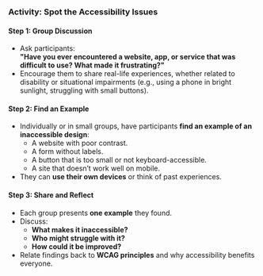 ### **Activity: Spot the Accessibility Issues**
#### **Step 1: Group Discussion**
- Ask participants:  
  **"Have you ever encountered a website, app, or service that was difficult to use? What made it frustrating?"**  
- Encourage them to share real-life experiences, whether related to disability or situational impairments (e.g., using a phone in bright sunlight, struggling with small buttons).

#### **Step 2: Find an Example**
- Individually or in small groups, have participants **find an example of an inaccessible design**:
  - A website with poor contrast.
  - A form without labels.
  - A button that is too small or not keyboard-accessible.
  - A site that doesn’t work well on mobile.
- They can **use their own devices** or think of past experiences.

#### **Step 3: Share and Reflect**
- Each group presents **one example** they found.
- Discuss:
  - **What makes it inaccessible?**
  - **Who might struggle with it?**
  - **How could it be improved?**
- Relate findings back to **WCAG principles** and why accessibility benefits everyone.

